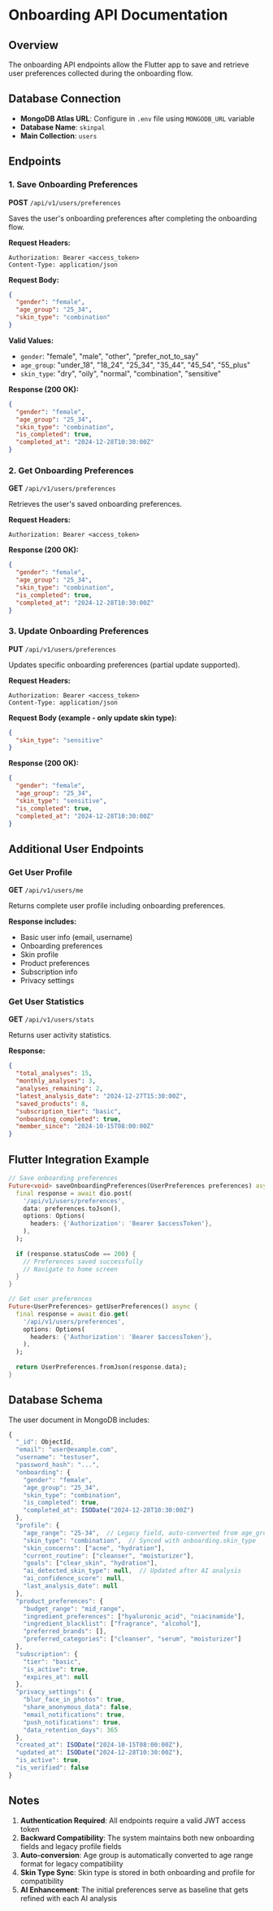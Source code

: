 # Onboarding API Documentation

## Overview
The onboarding API endpoints allow the Flutter app to save and retrieve user preferences collected during the onboarding flow.

## Database Connection
- **MongoDB Atlas URL**: Configure in `.env` file using `MONGODB_URL` variable
- **Database Name**: `skinpal`
- **Main Collection**: `users`

## Endpoints

### 1. Save Onboarding Preferences
**POST** `/api/v1/users/preferences`

Saves the user's onboarding preferences after completing the onboarding flow.

**Request Headers:**
```
Authorization: Bearer <access_token>
Content-Type: application/json
```

**Request Body:**
```json
{
  "gender": "female",
  "age_group": "25_34",
  "skin_type": "combination"
}
```

**Valid Values:**
- `gender`: "female", "male", "other", "prefer_not_to_say"
- `age_group`: "under_18", "18_24", "25_34", "35_44", "45_54", "55_plus"
- `skin_type`: "dry", "oily", "normal", "combination", "sensitive"

**Response (200 OK):**
```json
{
  "gender": "female",
  "age_group": "25_34",
  "skin_type": "combination",
  "is_completed": true,
  "completed_at": "2024-12-28T10:30:00Z"
}
```

### 2. Get Onboarding Preferences
**GET** `/api/v1/users/preferences`

Retrieves the user's saved onboarding preferences.

**Request Headers:**
```
Authorization: Bearer <access_token>
```

**Response (200 OK):**
```json
{
  "gender": "female",
  "age_group": "25_34",
  "skin_type": "combination",
  "is_completed": true,
  "completed_at": "2024-12-28T10:30:00Z"
}
```

### 3. Update Onboarding Preferences
**PUT** `/api/v1/users/preferences`

Updates specific onboarding preferences (partial update supported).

**Request Headers:**
```
Authorization: Bearer <access_token>
Content-Type: application/json
```

**Request Body (example - only update skin type):**
```json
{
  "skin_type": "sensitive"
}
```

**Response (200 OK):**
```json
{
  "gender": "female",
  "age_group": "25_34",
  "skin_type": "sensitive",
  "is_completed": true,
  "completed_at": "2024-12-28T10:30:00Z"
}
```

## Additional User Endpoints

### Get User Profile
**GET** `/api/v1/users/me`

Returns complete user profile including onboarding preferences.

**Response includes:**
- Basic user info (email, username)
- Onboarding preferences
- Skin profile
- Product preferences
- Subscription info
- Privacy settings

### Get User Statistics
**GET** `/api/v1/users/stats`

Returns user activity statistics.

**Response:**
```json
{
  "total_analyses": 15,
  "monthly_analyses": 3,
  "analyses_remaining": 2,
  "latest_analysis_date": "2024-12-27T15:30:00Z",
  "saved_products": 8,
  "subscription_tier": "basic",
  "onboarding_completed": true,
  "member_since": "2024-10-15T08:00:00Z"
}
```

## Flutter Integration Example

```dart
// Save onboarding preferences
Future<void> saveOnboardingPreferences(UserPreferences preferences) async {
  final response = await dio.post(
    '/api/v1/users/preferences',
    data: preferences.toJson(),
    options: Options(
      headers: {'Authorization': 'Bearer $accessToken'},
    ),
  );
  
  if (response.statusCode == 200) {
    // Preferences saved successfully
    // Navigate to home screen
  }
}

// Get user preferences
Future<UserPreferences> getUserPreferences() async {
  final response = await dio.get(
    '/api/v1/users/preferences',
    options: Options(
      headers: {'Authorization': 'Bearer $accessToken'},
    ),
  );
  
  return UserPreferences.fromJson(response.data);
}
```

## Database Schema

The user document in MongoDB includes:

```javascript
{
  "_id": ObjectId,
  "email": "user@example.com",
  "username": "testuser",
  "password_hash": "...",
  "onboarding": {
    "gender": "female",
    "age_group": "25_34", 
    "skin_type": "combination",
    "is_completed": true,
    "completed_at": ISODate("2024-12-28T10:30:00Z")
  },
  "profile": {
    "age_range": "25-34",  // Legacy field, auto-converted from age_group
    "skin_type": "combination",  // Synced with onboarding.skin_type
    "skin_concerns": ["acne", "hydration"],
    "current_routine": ["cleanser", "moisturizer"],
    "goals": ["clear_skin", "hydration"],
    "ai_detected_skin_type": null,  // Updated after AI analysis
    "ai_confidence_score": null,
    "last_analysis_date": null
  },
  "product_preferences": {
    "budget_range": "mid_range",
    "ingredient_preferences": ["hyaluronic_acid", "niacinamide"],
    "ingredient_blacklist": ["fragrance", "alcohol"],
    "preferred_brands": [],
    "preferred_categories": ["cleanser", "serum", "moisturizer"]
  },
  "subscription": {
    "tier": "basic",
    "is_active": true,
    "expires_at": null
  },
  "privacy_settings": {
    "blur_face_in_photos": true,
    "share_anonymous_data": false,
    "email_notifications": true,
    "push_notifications": true,
    "data_retention_days": 365
  },
  "created_at": ISODate("2024-10-15T08:00:00Z"),
  "updated_at": ISODate("2024-12-28T10:30:00Z"),
  "is_active": true,
  "is_verified": false
}
```

## Notes

1. **Authentication Required**: All endpoints require a valid JWT access token
2. **Backward Compatibility**: The system maintains both new onboarding fields and legacy profile fields
3. **Auto-conversion**: Age group is automatically converted to age range format for legacy compatibility
4. **Skin Type Sync**: Skin type is stored in both onboarding and profile for compatibility
5. **AI Enhancement**: The initial preferences serve as baseline that gets refined with each AI analysis